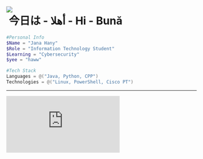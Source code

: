 <h1> <img src="https://secure.static.tumblr.com/ef2e2596c4ea072a60453d23ceab337f/coctv14/Y6Ln55n03/tumblr_static_azgsowaz948okgow4c4o8go8c.gif" width="auto"/><br> 今日は - أهلا - Hi - Bună </h1>

```PowerShell
#Personal Info
$Name = "Jana Hany"
$Role = "Information Technology Student"
$Learning = "Cybersecurity"
$yee = "haww"

#Tech Stack
Languages = @("Java, Python, CPP")
Technologies = @("Linux, PowerShell, Cisco PT")

```
---------------------------------
<iframe src="https://tryhackme.com/api/v2/badges/public-profile?userPublicId=4947848" style='border:none;'></iframe>
